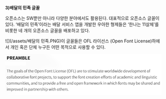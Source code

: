 **3\)배달의 민족 글꼴**

오픈소스는 SW뿐만 아니라 다양한 분야에서도 활용된다. 대표적으로 오픈소스 글꼴이 있다. ‘배달의 민족’이라는 배달 서비스 앱을 개발한 우아한 형제들은 ‘한나는 11살체’를 비롯한 네 개의 오픈소스 글꼴을 배포하고 있다. 

![](/assets/배달의 민족.PNG)이 글꼴들은 OFL 라이선스 \(Open Font License\)하에서 개인 혹은 단체 누구든 어떤 목적으로 사용할 수 있다.



![](/assets/OpenFont.PNG)

